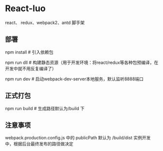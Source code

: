 # React-luo

react、 redux、webpack2、antd 脚手架

## 部署

npm install     # 引入依赖包

npm run dll     # 构建静态资源（用于开发环境：将react/redux等各种包预编译，在开发中就不用反复编译了）

npm run dev     # 启动webpack-dev-server本地服务，默认监听8888端口


## 正式打包

npm run build   # 生成路径默认为/build 下


## 注意事项

webpack.production.config.js 中的 publicPath 默认为 /build/dist
实例开发中，根据后台最终发布的路径做决定
